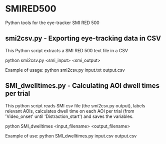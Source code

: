 # SMIRED500
Python tools for the eye-tracker SMI RED 500


## smi2csv.py - Exporting eye-tracking data in CSV
This Python script extracts a SMI RED 500 text file in a CSV

python smi2csv.py <smi_input> <smi_output>

Example of usage:
python smi2csv.py input.txt output.csv

## SMI_dwelltimes.py - Calculating AOI dwell times per trial
This python script reads SMI csv file (the smi2csv.py output), labels relevant AOIs, calculates dwell time on each AOI per trial (from 'Video_onset' until 'Distraction_start') and saves the variables.

python SMI_dwelltimes <input_filename> <output_filename>

Example of use: 
python SMI_dwelltimes.py input.csv output.csv
